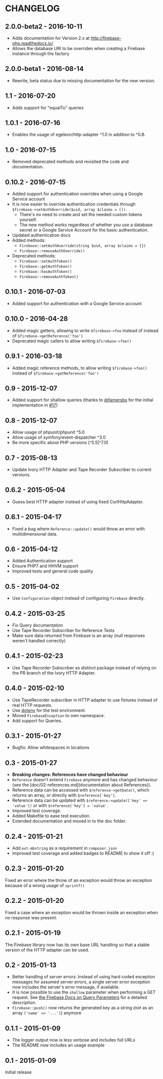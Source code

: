 # CHANGELOG

## 2.0.0-beta2 - 2016-10-11

* Adds documentation for Version 2.x at http://firebase-php.readthedocs.io/
* Allows the database URI to be overriden when creating a Firebase instance through the factory

## 2.0.0-beta1 - 2016-08-14

* Rewrite, beta status due to missing documentation for the new version.

## 1.1 - 2016-07-20

* Adds support for "equalTo" queries

## 1.0.1 - 2016-07-16

* Enables the usage of egeleon/http-adapter ^1.0 in addition to ^0.8.

## 1.0 - 2016-07-15

* Removed deprecated methods and revisited the code and documentation.

## 0.10.2 - 2016-07-15

* Added support for authentication overrides when using a Google Service account
* It is now easier to override authentication credentials through
  `$firebase->setAuthOverride($uid, array $claims = [])`.
  * There's no need to create and set the needed custom tokens yourself.
  * The new method works regardless of whether you use a database secret or
    a Google Service Account for the basic authentication.
* Updated authentication docs
* Added methods:
  * `Firebase::setAuthOverride(string $uid, array $claims = [])`
  * `Firebase::removeAuthOverride()`
* Deprecated methods:
  * `Firebase::setAuthToken()`
  * `Firebase::getAuthToken()`
  * `Firebase::hasAuthToken()`
  * `Firebase::removeAuthToken()`

## 0.10.1 - 2016-07-03

* Added support for authentication with a Google Service account

## 0.10.0 - 2016-04-28

* Added magic getters, allowing to write `$firebase->foo` instead of instead of `$firebase->getReference('foo')`
* Deprecated magic callers to allow writing `$firebase->foo()`

## 0.9.1 - 2016-03-18

* Added magic reference methods, to allow writing `$firebase->foo()`  
  instead of `$firebase->getReference('foo')`

## 0.9 - 2015-12-07

* Added support for shallow queries (thanks to [@famersbs](https://github.com/famersbs) for the initial 
  implementation in [#17](https://github.com/kreait/firebase-php/pull/17))

## 0.8 - 2015-12-07

* Allow usage of phpunit/phpunit ^5.0
* Allow usage of symfony/event-dispatcher ^3.0
* Be more specific about PHP versions (^5.5|^7.0)

## 0.7 - 2015-08-13

* Update Ivory HTTP Adapter and Tape Recorder Subscriber to current versions.

## 0.6.2 - 2015-05-04

* Guess best HTTP adapter instead of using fixed CurlHttpAdapter.

## 0.6.1 - 2015-04-17

* Fixed a bug where `Reference::update()` would throw an error with multidimensional data.

## 0.6 - 2015-04-12

* Added Authentication support
* Ensure PHP7 and HHVM support
* Improved tests and general code quality

## 0.5 - 2015-04-02

* Use `Configuration` object instead of configuring `Firebase` directly.

## 0.4.2 - 2015-03-25

* Fix Query documentation
* Use Tape Recorder Subscriber for Reference Tests
* Make sure data returned from Firebase is an array (null responses weren't handled correctly)

## 0.4.1 - 2015-02-23

* Use Tape Recorder Subscriber as distinct package instead of relying on the PR branch of the Ivory HTTP Adapter.

## 0.4.0 - 2015-02-10

* Use TapeRecorder subscriber in HTTP adapter to use fixtures instead of real HTTP requests.
* Use [dotenv](https://github.com/vlucas/phpdotenv/) for the test environment.
* Moved `FirebaseException` to own namespace.
* Add support for Queries.

## 0.3.1 - 2015-01-27

* Bugfix: Allow whitespaces in locations

## 0.3 - 2015-01-27

* **Breaking changes: References have changed behaviour**
* `Reference` doesn't extend `Firebase` anymore and has changed behaviour (see the [doc/02-references.md](documentation about References)).
* Reference data can be accessed with `$reference->getData()`, which returns an array, or directly with `$reference['key']`.
* Reference data can be updated with `$reference->update(['key' => 'value'])` or with `$reference['key'] = 'value'`.
* Improved test coverage.
* Added Makefile to ease test execution.
* Extended documentation and moved in to the doc folder.

## 0.2.4 - 2015-01-21

* Add `ext-mbstring` as a requirement in `composer.json`
* Improved test coverage and added badges to README to show it off :)

## 0.2.3 - 2015-01-20

Fixed an error where the throw of an exception would throw an exception because of a wrong usage of `sprintf()`

## 0.2.2 - 2015-01-20

Fixed a case where an exception would be thrown inside an exception when no response was present.

## 0.2.1 - 2015-01-19

The Firebase library now has its own base URL handling so that a stable version of the HTTP adapter can be used.

## 0.2 - 2015-01-13

* Better handling of server errors: Instead of using hard coded exception messages for assumed server errors, a single server error exception now includes the server's error message, if available.
* It is now possible to use the `shallow` parameter when performing a GET request. See [the Firebase Docs on Query Parameters](https://www.firebase.com/docs/rest/api/#section-query-parameters) for a detailed description.
* `Firebase::push()` now returns the generated key as a string (not as an array `['name' => '...']`) anymore

## 0.1.1 - 2015-01-09

* The logger output now is less verbose and includes full URLs
* The README now includes an usage example

## 0.1 - 2015-01-09

Initial release
